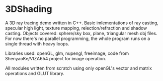 # 3DShading
A 3D ray tracing demo written in C++. Basic imlementations of ray casting, specular high light, texture mapping, relection/refraction and shadow casting. 
Objects covered: sphere/sky box, plane, triangular mesh obj files. 
For now there's no parallel programming, the whole program runs on a single thread with heavy loops.

Libraries used: openGL, glm, nupengl, freeimage, code from ShenyaoKe/VIZA654 project for image operation.

All modules written from scratch using only openGL's vector and matrix operations and GLUT library.
